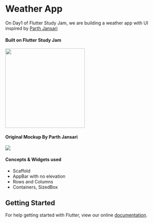# Weather App

On Day1 of Flutter Study Jam, we are building a weather app with UI inspired by [Parth Jansari](https://www.uplabs.com/posts/weather-app-concept-a322a6f7-45b6-47f7-9996-9202be33c161)

#### Built on Flutter Study Jam
<img src="https://github.com/PoojaB26/WeatherHome/blob/master/screenshot.png" width="250">

#### Original Mockup By Parth Jansari
<img src="https://github.com/PoojaB26/WeatherHome/blob/master/mockup_inspiration.jpg">

#### Concepts & Widgets used
* Scaffold
* AppBar with no elevation
* Rows and Columns
* Containers, SizedBox

## Getting Started

For help getting started with Flutter, view our online
[documentation](https://flutter.io/).
